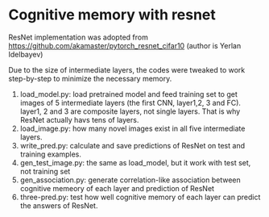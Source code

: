 # Cognitive memory with resnet

ResNet implementation was adopted from https://github.com/akamaster/pytorch_resnet_cifar10 (author is Yerlan Idelbayev)

Due to the size of intermediate layers, the codes were tweaked to work step-by-step to minimize the necessary memory.

1. load_model.py: load pretrained model and feed training set to get images of 5 intermediate layers (the first CNN, layer1,2, 3 and FC). layer1, 2 and 3 are composite layers, not single layers. That is why ResNet actually havs tens of layers. 
2. load_image.py: how many novel images exist in all five intermediate layers. 
3. write_pred.py: calculate and save predictions of ResNet on test and training examples. 
4. gen_test_image.py: the same as load_model, but it work with test set, not training set
5. gen_association.py: generate correlation-like association between cognitive memeory of each layer and prediction of ResNet
6. three-pred.py: test how well cognitive memory of each layer can predict the answers of ResNet.





